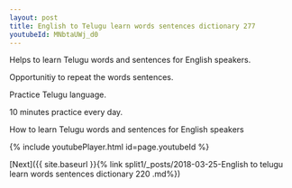 ```yaml
---
layout: post
title: English to Telugu learn words sentences dictionary 277 
youtubeId: MNbtaUWj_d0
---
```

 
 
Helps to learn Telugu words and sentences for English speakers.

Opportunitiy to repeat the words sentences. 

Practice Telugu language. 
 
10 minutes practice every day. 
 
How to learn Telugu words and sentences for English speakers 
 
{% include youtubePlayer.html id=page.youtubeId %}
 
 
[Next]({{ site.baseurl }}{% link  split1/_posts/2018-03-25-English to telugu learn words sentences dictionary 220 .md%})
 
